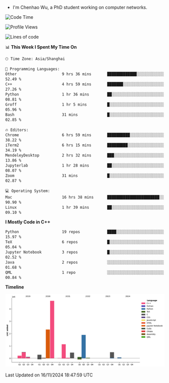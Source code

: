 - I'm Chenhao Wu, a PhD student working on computer networks.

<!--START_SECTION:waka-->
![Code Time](http://img.shields.io/badge/Code%20Time-63%20hrs%2026%20mins-blue)

![Profile Views](http://img.shields.io/badge/Profile%20Views-1-blue)

![Lines of code](https://img.shields.io/badge/From%20Hello%20World%20I%27ve%20Written-12.4%20million%20lines%20of%20code-blue)

📊 **This Week I Spent My Time On** 

```text
🕑︎ Time Zone: Asia/Shanghai

💬 Programming Languages: 
Other                    9 hrs 36 mins       █████████████░░░░░░░░░░░░   52.49 % 
C++                      4 hrs 59 mins       ███████░░░░░░░░░░░░░░░░░░   27.26 % 
Python                   1 hr 36 mins        ██░░░░░░░░░░░░░░░░░░░░░░░   08.81 % 
Groff                    1 hr 5 mins         █░░░░░░░░░░░░░░░░░░░░░░░░   05.96 % 
Bash                     31 mins             █░░░░░░░░░░░░░░░░░░░░░░░░   02.85 % 

🔥 Editors: 
Chrome                   6 hrs 59 mins       ██████████░░░░░░░░░░░░░░░   38.22 % 
iTerm2                   6 hrs 15 mins       █████████░░░░░░░░░░░░░░░░   34.19 % 
MendeleyDesktop          2 hrs 32 mins       ███░░░░░░░░░░░░░░░░░░░░░░   13.86 % 
Jupyterlab               1 hr 28 mins        ██░░░░░░░░░░░░░░░░░░░░░░░   08.07 % 
Zoom                     31 mins             █░░░░░░░░░░░░░░░░░░░░░░░░   02.87 % 

💻 Operating System: 
Mac                      16 hrs 38 mins      ███████████████████████░░   90.90 % 
Linux                    1 hr 39 mins        ██░░░░░░░░░░░░░░░░░░░░░░░   09.10 % 
```

**I Mostly Code in C++** 

```text
Python                   19 repos            ████░░░░░░░░░░░░░░░░░░░░░   15.97 % 
TeX                      6 repos             █░░░░░░░░░░░░░░░░░░░░░░░░   05.04 % 
Jupyter Notebook         3 repos             █░░░░░░░░░░░░░░░░░░░░░░░░   02.52 % 
Java                     2 repos             ░░░░░░░░░░░░░░░░░░░░░░░░░   01.68 % 
QML                      1 repo              ░░░░░░░░░░░░░░░░░░░░░░░░░   00.84 % 
```



**Timeline**

![Lines of Code chart](https://raw.githubusercontent.com/Vito-Swift/Vito-Swift/main/assets/bar_graph.png)


 Last Updated on 16/11/2024 18:47:59 UTC
<!--END_SECTION:waka-->
